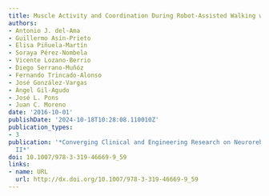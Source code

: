 ```yaml
---
title: Muscle Activity and Coordination During Robot-Assisted Walking with H2 Exoskeleton
authors:
- Antonio J. del-Ama
- Guillermo Asín-Prieto
- Elisa Piñuela-Martín
- Soraya Pérez-Nombela
- Vicente Lozano-Berrio
- Diego Serrano-Muñóz
- Fernando Trincado-Alonso
- José González-Vargas
- Ángel Gil-Agudo
- José L. Pons
- Juan C. Moreno
date: '2016-10-01'
publishDate: '2024-10-18T10:28:08.110010Z'
publication_types:
- 3
publication: '*Converging Clinical and Engineering Research on Neurorehabilitation
  II*'
doi: 10.1007/978-3-319-46669-9_59
links:
- name: URL
  url: http://dx.doi.org/10.1007/978-3-319-46669-9_59
---
```

